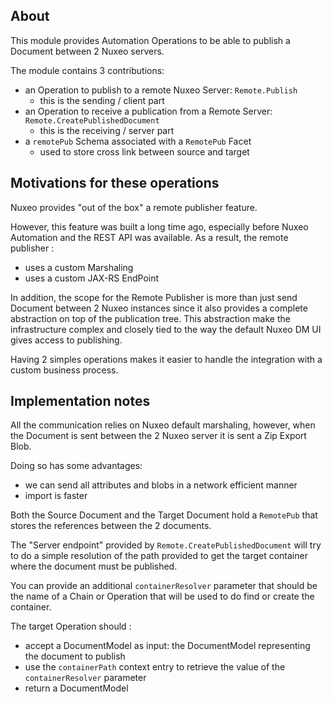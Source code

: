 ## About

This module provides Automation Operations to be able to publish a Document between 2 Nuxeo servers.

The module contains 3 contributions:

 - an Operation to publish to a remote Nuxeo Server: `Remote.Publish`
     - this is the sending / client part
 - an Operation to receive a publication from a Remote Server: `Remote.CreatePublishedDocument`
     - this is the receiving / server part
 - a `remotePub` Schema associated with a `RemotePub` Facet
     - used to store cross link between source and target

## Motivations for these operations

Nuxeo provides "out of the box" a remote publisher feature.

However, this feature was built a long time ago, especially before Nuxeo Automation and the REST API was available. As a result, the remote publisher :

 - uses a custom Marshaling 
 - uses a custom JAX-RS EndPoint

In addition, the scope for the Remote Publisher is more than just send Document between 2 Nuxeo instances since it also provides a complete abstraction on top of the publication tree. This abstraction make the infrastructure complex and closely tied to the way the default Nuxeo DM UI gives access to publishing.

Having 2 simples operations makes it easier to handle the integration with a custom business process.

## Implementation notes 

All the communication relies on Nuxeo default marshaling, however, when the Document is sent between the 2 Nuxeo server it is sent a Zip Export Blob.

Doing so has some advantages:

 - we can send all attributes and blobs in a network efficient manner
 - import is faster

Both the Source Document and the Target Document hold a `RemotePub` that stores the references between the 2 documents.

The "Server endpoint" provided by `Remote.CreatePublishedDocument` will try to do a simple resolution of the path provided to get the target container where the document must be published.

You can provide an additional `containerResolver` parameter that should be the name of a Chain or Operation that will be used to do find or create the container.

The target Operation should :

 - accept a DocumentModel as input: the DocumentModel representing the document to publish 
 - use the `containerPath` context entry to retrieve the value of the `containerResolver` parameter
 - return a DocumentModel
    